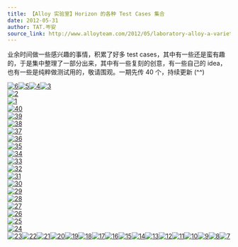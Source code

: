 ```yaml
---
title: 【Alloy 实验室】Horizon 的各种 Test Cases 集合
date: 2012-05-31
author: TAT.岑安
source_link: http://www.alloyteam.com/2012/05/laboratory-alloy-a-variety-of-horizons-collection-of-test-cases/
---
```


<!-- {% raw %} - for jekyll -->

业余时间做一些感兴趣的事情，积累了好多 test cases，其中有一些还是蛮有趣的，于是集中整理了一部分出来，其中有一些复刻的创意，有一些自己的 idea，也有一些是纯粹做测试用的，敬请围观。一期先传 40 个，持续更新 (^^)

[![](http://www.alloyteam.com/wp-content/uploads/2012/05/6-150x150.png "6")](http://hongru.github.com/test/text.html)[![](http://www.alloyteam.com/wp-content/uploads/2012/05/5-150x150.png "5")](http://hongru.github.com/test/tags-3D.html)[![](http://www.alloyteam.com/wp-content/uploads/2012/05/4-150x150.png "4")](http://hongru.github.com/test/google-clock.html)[![](http://www.alloyteam.com/wp-content/uploads/2012/05/310-150x150.png "3")](http://hongru.github.com/proj/laro/examples/typeshot/index.html)  
[![](http://www.alloyteam.com/wp-content/uploads/2012/05/210-150x150.png "2")](http://hongru.github.com/proj/laro/examples/jxhome/index.html)  
[![](http://www.alloyteam.com/wp-content/uploads/2012/05/110-150x150.png "1")](http://hongru.github.com/proj/laro/examples/emberwind/index.html)  
[![](http://www.alloyteam.com/wp-content/uploads/2012/05/40-150x150.png "40")](http://hongru.github.com/proj/sandy/cube.html)  
[![](http://www.alloyteam.com/wp-content/uploads/2012/05/39-150x150.png "39")](http://hongru.github.com/proj/sandy/particles.html)  
[![](http://www.alloyteam.com/wp-content/uploads/2012/05/38-150x150.png "38")](http://hongru.github.com/proj/laro/test/lineSegment.test.html)  
[![](http://www.alloyteam.com/wp-content/uploads/2012/05/37-150x150.png "37")](http://hongru.github.com/proj/laro/test/laro.input.animation.html)  
[![](http://www.alloyteam.com/wp-content/uploads/2012/05/36-150x150.png "36")](http://hongru.github.com/proj/laro/test/laro.fsm.html)  
[![](http://www.alloyteam.com/wp-content/uploads/2012/05/35-150x150.png "35")](http://hongru.github.com/proj/laro/test/laro.fighter2.html)  
[![](http://www.alloyteam.com/wp-content/uploads/2012/05/34-150x150.png "34")](http://hongru.github.com/proj/laro/test/laro.collision.test3.html)  
[![](http://www.alloyteam.com/wp-content/uploads/2012/05/33-150x150.png "33")](http://hongru.github.com/proj/laro/test/laro.collision.test2.html)  
[![](http://www.alloyteam.com/wp-content/uploads/2012/05/32-150x150.png "32")](http://hongru.github.com/proj/laro/test/laro.chaikin_curve.html)  
[![](http://www.alloyteam.com/wp-content/uploads/2012/05/31-150x150.png "31")](http://hongru.github.com/proj/laro/test/laro.astar.html)  
[![](http://www.alloyteam.com/wp-content/uploads/2012/05/30-150x150.png "30")](http://hongru.github.com/proj/laro/test/collision.test1.html)  
[![](http://www.alloyteam.com/wp-content/uploads/2012/05/29-150x150.png "29")](http://hongru.github.com/share/3D/rotate3D_XY.html)  
[![](http://www.alloyteam.com/wp-content/uploads/2012/05/28-150x150.png "28")](http://hongru.github.com/proj/jcanvas/rotate3D_lines.html)  
[![](http://www.alloyteam.com/wp-content/uploads/2012/05/27-150x150.png "27")](http://hongru.github.com/proj/jcanvas/particleEffector.html)  
[![](http://www.alloyteam.com/wp-content/uploads/2012/05/26-150x150.png "26")](http://hongru.github.com/proj/jcanvas/cube_checkPointIn.html)  
[![](http://www.alloyteam.com/wp-content/uploads/2012/05/25-150x150.png "25")](http://hongru.github.com/proj/jcanvas/cube.html)  
[![](http://www.alloyteam.com/wp-content/uploads/2012/05/24-150x150.png "24")](http://hongru.github.com/proj/canvas2image/index.html)  
[![](http://www.alloyteam.com/wp-content/uploads/2012/05/23-150x150.png "23")](http://hongru.github.com/proj/base64/test.html)[![](http://www.alloyteam.com/wp-content/uploads/2012/05/22-150x150.png "22")](http://hongru.github.com/test/bullet.html)[![](http://www.alloyteam.com/wp-content/uploads/2012/05/21-150x150.png "21")](http://hongru.github.com/test/bounce.html)[![](http://www.alloyteam.com/wp-content/uploads/2012/05/20-150x150.png "20")](http://hongru.github.com/test/qqbrowser/index.html)[![](http://www.alloyteam.com/wp-content/uploads/2012/05/19-150x150.png "19")](http://hongru.github.com/test/3d-hover/index.html)[![](http://www.alloyteam.com/wp-content/uploads/2012/05/18-150x150.png "18")](http://hongru.github.com/test/FiPhoto/fiphoto.html)[![](http://www.alloyteam.com/wp-content/uploads/2012/05/17-150x150.png "17")](http://hongru.github.com/proj/fluid/index.html)[![](http://www.alloyteam.com/wp-content/uploads/2012/05/16-150x150.png "16")](http://hongru.github.com/share/3D/sphere.html)[![](http://www.alloyteam.com/wp-content/uploads/2012/05/15-150x150.png "15")](http://hongru.github.com/share/3D/math4.html)[![](http://www.alloyteam.com/wp-content/uploads/2012/05/14-150x150.png "14")](http://hongru.github.com/share/3D/math3.html)[![](http://www.alloyteam.com/wp-content/uploads/2012/05/13-150x150.png "13")](http://hongru.github.com/share/3D/math1.html)[![](http://www.alloyteam.com/wp-content/uploads/2012/05/12-150x150.png "12")](http://hongru.github.com/share/3D/math2.html)[![](http://www.alloyteam.com/wp-content/uploads/2012/05/111-150x150.png "11")](http://hongru.github.com/share/3D/lines.html)[![](http://www.alloyteam.com/wp-content/uploads/2012/05/10-150x150.png "10")](http://hongru.github.com/share/3D/cube4.html)[![](http://www.alloyteam.com/wp-content/uploads/2012/05/9-150x150.png "9")](http://hongru.github.com/share/3D/clock.html)[![](http://www.alloyteam.com/wp-content/uploads/2012/05/8-150x150.png "8")](http://hongru.github.com/test/water.html)[![](http://www.alloyteam.com/wp-content/uploads/2012/05/7-150x150.png "7")](http://hongru.github.com/test/text_particles.html?t=AlloyTeam)

<!-- {% endraw %} - for jekyll -->